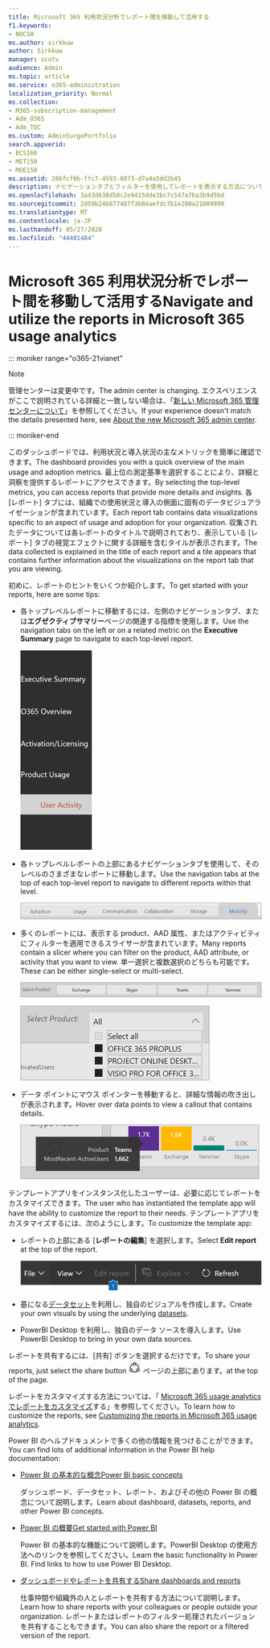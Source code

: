```yaml
---
title: Microsoft 365 利用状況分析でレポート間を移動して活用する
f1.keywords:
- NOCSH
ms.author: sirkkuw
author: Sirkkuw
manager: scotv
audience: Admin
ms.topic: article
ms.service: o365-administration
localization_priority: Normal
ms.collection:
- M365-subscription-management
- Adm_O365
- Adm_TOC
ms.custom: AdminSurgePortfolio
search.appverid:
- BCS160
- MET150
- MOE150
ms.assetid: 286fcf0b-ffc7-4593-8073-d7a4a5dd2b45
description: ナビゲーションタブとフィルターを使用してレポートを表示する方法について説明します。
ms.openlocfilehash: 3a43d638d50c2e9415dde3bc7c547a7ba3b9d5bd
ms.sourcegitcommit: 2d59b24b877487f3b84aefdc7b1e200a21009999
ms.translationtype: MT
ms.contentlocale: ja-JP
ms.lasthandoff: 05/27/2020
ms.locfileid: "44401484"
---
```

# <a name="navigate-and-utilize-the-reports-in-microsoft-365-usage-analytics"></a><span data-ttu-id="b1466-103">Microsoft 365 利用状況分析でレポート間を移動して活用する</span><span class="sxs-lookup"><span data-stu-id="b1466-103">Navigate and utilize the reports in Microsoft 365 usage analytics</span></span>

::: moniker range="o365-21vianet"

> [!NOTE]
> <span data-ttu-id="b1466-104">管理センターは変更中です。</span><span class="sxs-lookup"><span data-stu-id="b1466-104">The admin center is changing.</span></span> <span data-ttu-id="b1466-105">エクスペリエンスがここで説明されている詳細と一致しない場合は、「[新しい Microsoft 365 管理センターについて](https://docs.microsoft.com/microsoft-365/admin/microsoft-365-admin-center-preview?view=o365-21vianet)」を参照してください。</span><span class="sxs-lookup"><span data-stu-id="b1466-105">If your experience doesn't match the details presented here, see [About the new Microsoft 365 admin center](https://docs.microsoft.com/microsoft-365/admin/microsoft-365-admin-center-preview?view=o365-21vianet).</span></span>

::: moniker-end

<span data-ttu-id="b1466-106">このダッシュボードでは、利用状況と導入状況の主なメトリックを簡単に確認できます。</span><span class="sxs-lookup"><span data-stu-id="b1466-106">The dashboard provides you with a quick overview of the main usage and adoption metrics.</span></span> <span data-ttu-id="b1466-107">最上位の測定基準を選択することにより、詳細と洞察を提供するレポートにアクセスできます。</span><span class="sxs-lookup"><span data-stu-id="b1466-107">By selecting the top-level metrics, you can access reports that provide more details and insights.</span></span> <span data-ttu-id="b1466-108">各 [レポート] タブには、組織での使用状況と導入の側面に固有のデータビジュアライゼーションが含まれています。</span><span class="sxs-lookup"><span data-stu-id="b1466-108">Each report tab contains data visualizations specific to an aspect of usage and adoption for your organization.</span></span> <span data-ttu-id="b1466-109">収集されたデータについては各レポートのタイトルで説明されており、表示している [レポート] タブの視覚エフェクトに関する詳細を含むタイルが表示されます。</span><span class="sxs-lookup"><span data-stu-id="b1466-109">The data collected is explained in the title of each report and a tile appears that contains further information about the visualizations on the report tab that you are viewing.</span></span>

<span data-ttu-id="b1466-110">初めに、レポートのヒントをいくつか紹介します。</span><span class="sxs-lookup"><span data-stu-id="b1466-110">To get started with your reports, here are some tips:</span></span>

- <span data-ttu-id="b1466-111">各トップレベルレポートに移動するには、左側のナビゲーションタブ、または**エグゼクティブサマリー**ページの関連する指標を使用します。</span><span class="sxs-lookup"><span data-stu-id="b1466-111">Use the navigation tabs on the left or on a related metric on the **Executive Summary** page to navigate to each top-level report.</span></span>

    ![左側のナビゲーションタブを表示します。](../../media/navigate-usage-analytics1.png)

- <span data-ttu-id="b1466-113">各トップレベルレポートの上部にあるナビゲーションタブを使用して、そのレベルのさまざまなレポートに移動します。</span><span class="sxs-lookup"><span data-stu-id="b1466-113">Use the navigation tabs at the top of each top-level report to navigate to different reports within that level.</span></span>

    ![各レポートの一番上にあるナビゲーションタブを表示します。](../../media/navigate-usage-analytics2.png)

- <span data-ttu-id="b1466-115">多くのレポートには、表示する product、AAD 属性、またはアクティビティにフィルターを適用できるスライサーが含まれています。</span><span class="sxs-lookup"><span data-stu-id="b1466-115">Many reports contain a slicer where you can filter on the product, AAD attribute, or activity that you want to view.</span></span> <span data-ttu-id="b1466-116">単一選択と複数選択のどちらも可能です。</span><span class="sxs-lookup"><span data-stu-id="b1466-116">These can be either single-select or multi-select.</span></span>

    ![スライサーの表示](../../media/navigate-usage-analytics3.png)

    ![スライサーの表示](../../media/navigate-usage-analytics4.png)


- <span data-ttu-id="b1466-119">データ ポイントにマウス ポインターを移動すると、詳細な情報の吹き出しが表示されます。</span><span class="sxs-lookup"><span data-stu-id="b1466-119">Hover over data points to view a callout that contains details.</span></span>

    ![ホバーの例を表示します。](../../media/navigate-usage-analytics6.png)

<span data-ttu-id="b1466-121">テンプレートアプリをインスタンス化したユーザーは、必要に応じてレポートをカスタマイズできます。</span><span class="sxs-lookup"><span data-stu-id="b1466-121">The user who has instantiated the template app will have the ability to customize the report to their needs.</span></span> <span data-ttu-id="b1466-122">テンプレートアプリをカスタマイズするには、次のようにします。</span><span class="sxs-lookup"><span data-stu-id="b1466-122">To customize the template app:</span></span>

- <span data-ttu-id="b1466-123">レポートの上部にある [**レポートの編集**] を選択します。</span><span class="sxs-lookup"><span data-stu-id="b1466-123">Select **Edit report** at the top of the report.</span></span>

    ![編集レポートを表示します。](../../media/navigate-usage-analytics7.png)


- <span data-ttu-id="b1466-125">基になる[データセット](usage-analytics-data-model.md)を利用し、独自のビジュアルを作成します。</span><span class="sxs-lookup"><span data-stu-id="b1466-125">Create your own visuals by using the underlying [datasets](usage-analytics-data-model.md).</span></span>

- <span data-ttu-id="b1466-126">PowerBI Desktop を利用し、独自のデータ ソースを導入します。</span><span class="sxs-lookup"><span data-stu-id="b1466-126">Use PowerBI Desktop to bring in your own data sources.</span></span>

<span data-ttu-id="b1466-127">レポートを共有するには、[共有] ボタンを選択するだけです。</span><span class="sxs-lookup"><span data-stu-id="b1466-127">To share your reports, just select the share button</span></span> ![Power BI Share icon](../../media/dbb0569d-2013-4f9d-ab9d-d01b09631b92.png) <span data-ttu-id="b1466-129">ページの上部にあります。</span><span class="sxs-lookup"><span data-stu-id="b1466-129">at the top of the page.</span></span>

<span data-ttu-id="b1466-130">レポートをカスタマイズする方法については、「 [Microsoft 365 usage analytics でレポートをカスタマイズ](customize-reports.md)する」を参照してください。</span><span class="sxs-lookup"><span data-stu-id="b1466-130">To learn how to customize the reports, see [Customizing the reports in Microsoft 365 usage analytics](customize-reports.md).</span></span>

<span data-ttu-id="b1466-131">Power BI のヘルプドキュメントで多くの他の情報を見つけることができます。</span><span class="sxs-lookup"><span data-stu-id="b1466-131">You can find lots of additional information in the Power BI help documentation:</span></span>

- [<span data-ttu-id="b1466-132">Power BI の基本的な概念</span><span class="sxs-lookup"><span data-stu-id="b1466-132">Power BI basic concepts</span></span>](https://docs.microsoft.com/power-bi/service-basic-concepts)

    <span data-ttu-id="b1466-133">ダッシュボード、データセット、レポート、およびその他の Power BI の概念について説明します。</span><span class="sxs-lookup"><span data-stu-id="b1466-133">Learn about dashboard, datasets, reports, and other Power BI concepts.</span></span>

- [<span data-ttu-id="b1466-134">Power BI の概要</span><span class="sxs-lookup"><span data-stu-id="b1466-134">Get started with Power BI</span></span>](https://docs.microsoft.com/power-bi/service-get-started?wt.mc_id=O365_Reports_PBI_contentpack)

    <span data-ttu-id="b1466-p105">Power BI の基本的な機能について説明します。PowerBI Desktop の使用方法へのリンクを参照してください。</span><span class="sxs-lookup"><span data-stu-id="b1466-p105">Learn the basic functionality in Power BI. Find links to how to use Power BI Desktop.</span></span>

- [<span data-ttu-id="b1466-137">ダッシュボードやレポートを共有する</span><span class="sxs-lookup"><span data-stu-id="b1466-137">Share dashboards and reports</span></span>](https://docs.microsoft.com/power-bi/service-share-dashboards)

    <span data-ttu-id="b1466-138">仕事仲間や組織外の人とレポートを共有する方法について説明します。</span><span class="sxs-lookup"><span data-stu-id="b1466-138">Learn how to share reports with your colleagues or people outside your organization.</span></span> <span data-ttu-id="b1466-139">レポートまたはレポートのフィルター処理されたバージョンを共有することもできます。</span><span class="sxs-lookup"><span data-stu-id="b1466-139">You can also share the report or a filtered version of the report.</span></span>
